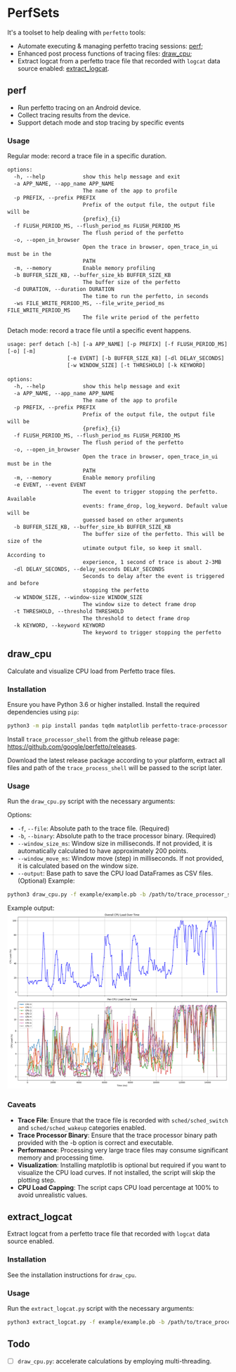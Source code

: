 # PerfSets

It's a toolset to help dealing with `perfetto` tools:
- Automate executing & managing perfetto tracing sessions: [perf](#perf);
- Enhanced post process functions of tracing files: [draw_cpu](#draw_cpu);
- Extract logcat from a perfetto trace file that recorded with `logcat` data source enabled: [extract_logcat](#extract_logcat).

## perf
- Run perfetto tracing on an Android device.
- Collect tracing results from the device.
- Support detach mode and stop tracing by specific events

### Usage
Regular mode: record a trace file in a specific duration.

```
options:
  -h, --help            show this help message and exit
  -a APP_NAME, --app_name APP_NAME
                        The name of the app to profile
  -p PREFIX, --prefix PREFIX
                        Prefix of the output file, the output file will be
                        {prefix}_{i}
  -f FLUSH_PERIOD_MS, --flush_period_ms FLUSH_PERIOD_MS
                        The flush period of the perfetto
  -o, --open_in_browser
                        Open the trace in browser, open_trace_in_ui must be in the
                        PATH
  -m, --memory          Enable memory profiling
  -b BUFFER_SIZE_KB, --buffer_size_kb BUFFER_SIZE_KB
                        The buffer size of the perfetto
  -d DURATION, --duration DURATION
                        The time to run the perfetto, in seconds
  -ws FILE_WRITE_PERIOD_MS, --file_write_period_ms FILE_WRITE_PERIOD_MS
                        The file write period of the perfetto
```

Detach mode: record a trace file until a specific event happens.

```
usage: perf detach [-h] [-a APP_NAME] [-p PREFIX] [-f FLUSH_PERIOD_MS] [-o] [-m]
                   [-e EVENT] [-b BUFFER_SIZE_KB] [-dl DELAY_SECONDS]
                   [-w WINDOW_SIZE] [-t THRESHOLD] [-k KEYWORD]

options:
  -h, --help            show this help message and exit
  -a APP_NAME, --app_name APP_NAME
                        The name of the app to profile
  -p PREFIX, --prefix PREFIX
                        Prefix of the output file, the output file will be
                        {prefix}_{i}
  -f FLUSH_PERIOD_MS, --flush_period_ms FLUSH_PERIOD_MS
                        The flush period of the perfetto
  -o, --open_in_browser
                        Open the trace in browser, open_trace_in_ui must be in the
                        PATH
  -m, --memory          Enable memory profiling
  -e EVENT, --event EVENT
                        The event to trigger stopping the perfetto. Available
                        events: frame_drop, log_keyword. Default value will be
                        guessed based on other arguments
  -b BUFFER_SIZE_KB, --buffer_size_kb BUFFER_SIZE_KB
                        The buffer size of the perfetto. This will be size of the
                        utimate output file, so keep it small. According to
                        experience, 1 second of trace is about 2-3MB
  -dl DELAY_SECONDS, --delay_seconds DELAY_SECONDS
                        Seconds to delay after the event is triggered and before
                        stopping the perfetto
  -w WINDOW_SIZE, --window-size WINDOW_SIZE
                        The window size to detect frame drop
  -t THRESHOLD, --threshold THRESHOLD
                        The threshold to detect frame drop
  -k KEYWORD, --keyword KEYWORD
                        The keyword to trigger stopping the perfetto
```

## draw_cpu
Calculate and visualize CPU load from Perfetto trace files.

### Installation

Ensure you have Python 3.6 or higher installed. Install the required dependencies using `pip`:

```bash
python3 -m pip install pandas tqdm matplotlib perfetto-trace-processor
```

Install `trace_processor_shell` from the github release page: https://github.com/google/perfetto/releases.

Download the latest release package according to your platform, extract all files and path of the `trace_process_shell` will be passed to the script later.

### Usage
Run the `draw_cpu.py` script with the necessary arguments:

Options:

- `-f`, `--file`: Absolute path to the trace file. (Required)
- `-b`, `--binary`: Absolute path to the trace processor binary. (Required)
- `--window_size_ms`: Window size in milliseconds. If not provided, it is automatically calculated to have approximately 200 points.
- `--window_move_ms`: Window move (step) in milliseconds. If not provided, it is calculated based on the window size.
- `--output`: Base path to save the CPU load DataFrames as CSV files. (Optional)
Example:
```bash
python3 draw_cpu.py -f example/example.pb -b /path/to/trace_processor_shell
```
Example output:
![example output](media/example.png)

### Caveats
- **Trace File**: Ensure that the trace file is recorded with `sched/sched_switch` and `sched/sched_wakeup` categories enabled.
- **Trace Processor Binary**: Ensure that the trace processor binary path provided with the -b option is correct and executable.
- **Performance**: Processing very large trace files may consume significant memory and processing time.
- **Visualization**: Installing matplotlib is optional but required if you want to visualize the CPU load curves. If not installed, the script will skip the plotting step.
- **CPU Load Capping**: The script caps CPU load percentage at 100% to avoid unrealistic values.

## extract_logcat

Extract logcat from a perfetto trace file that recorded with `logcat` data source enabled.

### Installation

See the installation instructions for `draw_cpu`.

### Usage

Run the `extract_logcat.py` script with the necessary arguments:
```bash
python3 extract_logcat.py -f example/example.pb -b /path/to/trace_processor_shell -o output.log
```

## Todo
- [ ] `draw_cpu.py`: accelerate calculations by employing multi-threading.
